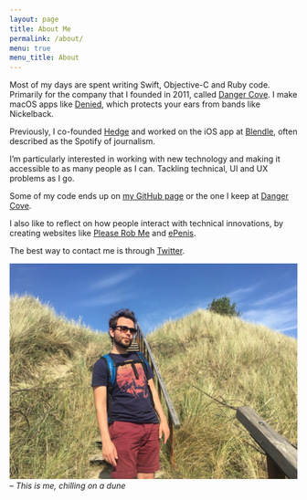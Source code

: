 ```yaml
---
layout: page
title: About Me
permalink: /about/
menu: true
menu_title: About
---
```


Most of my days are spent writing Swift, Objective-C and Ruby code. Primarily for the company that I founded in 2011, called [Danger Cove](http://www.dangercove.com). I make macOS apps like [Denied](https://www.getdenied.com), which protects your ears from bands like Nickelback. 

Previously, I co-founded [Hedge](https://www.hedge.video) and worked on the iOS app at [Blendle](https://www.blendle.com), often described as the Spotify of journalism.

I’m particularly interested in working with new technology and making it accessible to as many people as I can. Tackling technical, UI and UX problems as I go.

Some of my code ends up on [my GitHub page](https://www.github.com/boyvanamstel) or the one I keep at [Danger Cove](https://www.github.com/dangercove).

I also like to reflect on how people interact with technical innovations, by creating websites like [Please Rob Me](http://news.bbc.co.uk/2/hi/technology/8521598.stm) and [ePenis](http://www.epenis.nl).

The best way to contact me is through [Twitter](https://www.twitter.com/boyvanamstel).

![Picture of me chilling on a dune](/assets/blog/chillin-on-a-dune.jpg)
_– This is me, chilling on a dune_
